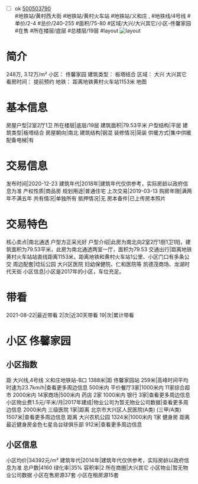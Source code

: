 - [ ] ok [500503790](https://bj.5i5j.com/ershoufang/500503790.html)  
 #地铁站/黄村西大街 #地铁站/黄村火车站 #地铁站/义和庄 ,  #地铁线/4号线
#单价/2-4 #总价/240-255 #面积/75-80   #区域/大兴/大兴其它/小区-佟馨家园 #在售 #所在楼层/底层 #总楼层/19层 #layout 
![layout](http://image2.5i5j.com//group1/M00/D9/F7/CgqJMV5_Wn-AYRXrAAHVdl3hkaE763.jpg_P5.jpg) 
# 简介 
 248万,  3.12万/m² 
小区： 佟馨家园
建筑类型： 板塔结合
区域： 大兴 大兴其它
看房时间： 提前预约
地铁： 距离地铁黄村火车站1153米 地图
# 基本信息 
 房屋户型|2室2厅1卫
所在楼层|底层/19层
建筑面积|79.53平米
户型结构|平层
建筑类型|板塔结合
房屋朝向|南北
建筑结构|钢混
装修情况|简装
供暖方式|集中供暖
配备电梯|有
# 交易信息 
 发布时间|2020-12-23
建筑年代|2018年|建筑年代仅供参考，实际房龄以政府信息为准
产权性质|商品房
规划用途|普通住宅
上次交易|2019-03-13
购房年限|满两年不满五年
共有情况|单独所有
抵押情况|无
房本备件|已上传房本照片
# 交易特色 
 核心卖点|南北通透 户型方正采光好
户型介绍|此房为南北向2室2厅1厨1卫1阳，建筑面积为79.53平米，此房为南北通透两室一厅，面积为79.53
交通出行|距离地铁黄村火车站站直线距离1153米，距离地铁和黄村火车站1公里、小区门口有多条公交
周边配套|埝坛公园 大兴区医院 妇幼保健院、仁和医院等 凯德茂商场、龙湖时代天街
小区信息|小区是2017年的小区，车位充足。
# 带看 
 2021-08-22|最近带看	 2|次|近30天带看	 19|次|累计带看
# 小区 佟馨家园
## 小区指数 
 距 大兴线,4号线 义和庄地铁站-B口 1388米|距 佟馨家园站 259米|高峰时间平均时速为23.7km/h|查看更多周边信息
500米内 平价餐厅3家|1000米内 11家综合超市
2000米内 14家商场|500米内 药店 2家
1000米内 银行 3家|查看更多周边信息
小区物业费1.5元/平米/月|2017年建成|物业公司为暂无物业公司数据|查看更多周边信息
2000米内 三级医院 1家|距离 北京市大兴区人民医院(A类) (三甲/A类) 1507米|查看更多周边信息
距离 大兴农机公园 1324米|1000米内 1家 健身房
距离最近健身房金色七星岛台球俱乐部 912米|查看更多周边信息
## 小区信息 
 小区均价|34392元/m²
建筑年代|2014年|建筑年代仅供参考，实际房龄以政府信息为准
总户数|4160
绿化率|35%
容积率|2
所在商圈|大兴其它
小区物业|暂无物业公司数据
小区在售房源37套
小区在租房源15套
